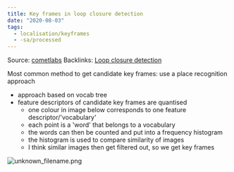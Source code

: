 ```yaml
---
title: Key frames in loop closure detection
date: "2020-08-03"
tags:
  - localisation/keyframes
  - -sa/processed
---
```


Source: [cometlabs](http://www.evernote.com/shard/s484/nl/217355218/1a11af29-6862-53e6-3b33-4608a7c87c15?title=What%20You%20Need%20to%20Know%20About%20SLAM)
Backlinks: [Loop closure detection](loop-closure-detection.md)

Most common method to get candidate key frames: use a place recognition approach

*   approach based on vocab tree
*   feature descriptors of candidate key frames are quantised
    *   one colour in image below corresponds to one feature descriptor/'vocabulary'
    *   each point is a 'word' that belongs to a vocabulary
    *   the words can then be counted and put into a frequency histogram
    *   the histogram is used to compare similarity of images
    *   I think similar images then get filtered out, so we get key frames

![unknown_filename.png](./_resources/Key_frames_in_loop_closure_detection.resources/unknown_filename.png)

